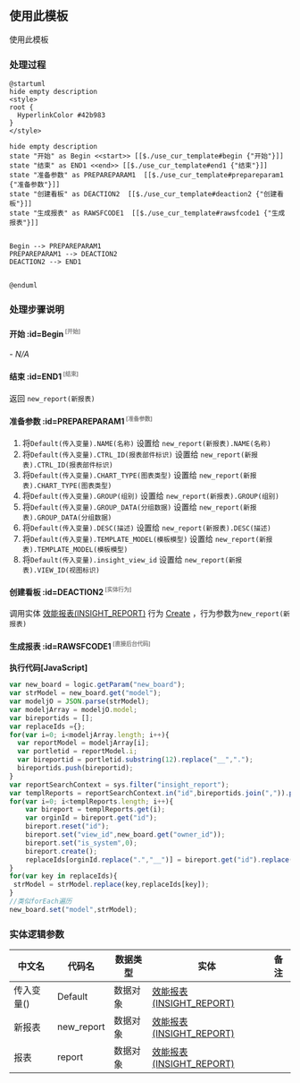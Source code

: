 ## 使用此模板 <!-- {docsify-ignore-all} -->

   使用此模板

### 处理过程

```plantuml
@startuml
hide empty description
<style>
root {
  HyperlinkColor #42b983
}
</style>

hide empty description
state "开始" as Begin <<start>> [[$./use_cur_template#begin {"开始"}]]
state "结束" as END1 <<end>> [[$./use_cur_template#end1 {"结束"}]]
state "准备参数" as PREPAREPARAM1  [[$./use_cur_template#prepareparam1 {"准备参数"}]]
state "创建看板" as DEACTION2  [[$./use_cur_template#deaction2 {"创建看板"}]]
state "生成报表" as RAWSFCODE1  [[$./use_cur_template#rawsfcode1 {"生成报表"}]]


Begin --> PREPAREPARAM1
PREPAREPARAM1 --> DEACTION2
DEACTION2 --> END1


@enduml
```


### 处理步骤说明

#### 开始 :id=Begin<sup class="footnote-symbol"> <font color=gray size=1>[开始]</font></sup>



*- N/A*
#### 结束 :id=END1<sup class="footnote-symbol"> <font color=gray size=1>[结束]</font></sup>



返回 `new_report(新报表)`

#### 准备参数 :id=PREPAREPARAM1<sup class="footnote-symbol"> <font color=gray size=1>[准备参数]</font></sup>



1. 将`Default(传入变量).NAME(名称)` 设置给  `new_report(新报表).NAME(名称)`
2. 将`Default(传入变量).CTRL_ID(报表部件标识)` 设置给  `new_report(新报表).CTRL_ID(报表部件标识)`
3. 将`Default(传入变量).CHART_TYPE(图表类型)` 设置给  `new_report(新报表).CHART_TYPE(图表类型)`
4. 将`Default(传入变量).GROUP(组别)` 设置给  `new_report(新报表).GROUP(组别)`
5. 将`Default(传入变量).GROUP_DATA(分组数据)` 设置给  `new_report(新报表).GROUP_DATA(分组数据)`
6. 将`Default(传入变量).DESC(描述)` 设置给  `new_report(新报表).DESC(描述)`
7. 将`Default(传入变量).TEMPLATE_MODEL(模板模型)` 设置给  `new_report(新报表).TEMPLATE_MODEL(模板模型)`
8. 将`Default(传入变量).insight_view_id` 设置给  `new_report(新报表).VIEW_ID(视图标识)`

#### 创建看板 :id=DEACTION2<sup class="footnote-symbol"> <font color=gray size=1>[实体行为]</font></sup>



调用实体 [效能报表(INSIGHT_REPORT)](module/Insight/insight_report.md) 行为 [Create](module/Insight/insight_report#行为) ，行为参数为`new_report(新报表)`

#### 生成报表 :id=RAWSFCODE1<sup class="footnote-symbol"> <font color=gray size=1>[直接后台代码]</font></sup>



<p class="panel-title"><b>执行代码[JavaScript]</b></p>

```javascript
var new_board = logic.getParam("new_board");
var strModel = new_board.get("model");
var modeljO = JSON.parse(strModel);
var modeljArray = modeljO.model;
var bireportids = [];
var replaceIds ={};
for(var i=0; i<modeljArray.length; i++){
  var reportModel = modeljArray[i];
  var portletid = reportModel.i;
  var bireportid = portletid.substring(12).replace("__",".");
  bireportids.push(bireportid);
}
var reportSearchContext = sys.filter("insight_report");
var templReports = reportSearchContext.in("id",bireportids.join(",")).pageable(0,1000).select();
for(var i=0; i<templReports.length; i++){
    var bireport = templReports.get(i);
    var orginId = bireport.get("id");
    bireport.reset("id");
    bireport.set("view_id",new_board.get("owner_id"));
    bireport.set("is_system",0);
    bireport.create();
    replaceIds[orginId.replace(".","__")] = bireport.get("id").replace(".","__");
}
for(var key in replaceIds){
 strModel = strModel.replace(key,replaceIds[key]);
}
//类似forEach遍历
new_board.set("model",strModel);
```



### 实体逻辑参数

|    中文名   |    代码名    |  数据类型    |  实体   |备注 |
| --------| --------| -------- | -------- | --------   |
|传入变量(<i class="fa fa-check"/></i>)|Default|数据对象|[效能报表(INSIGHT_REPORT)](module/Insight/insight_report.md)||
|新报表|new_report|数据对象|[效能报表(INSIGHT_REPORT)](module/Insight/insight_report.md)||
|报表|report|数据对象|[效能报表(INSIGHT_REPORT)](module/Insight/insight_report.md)||
